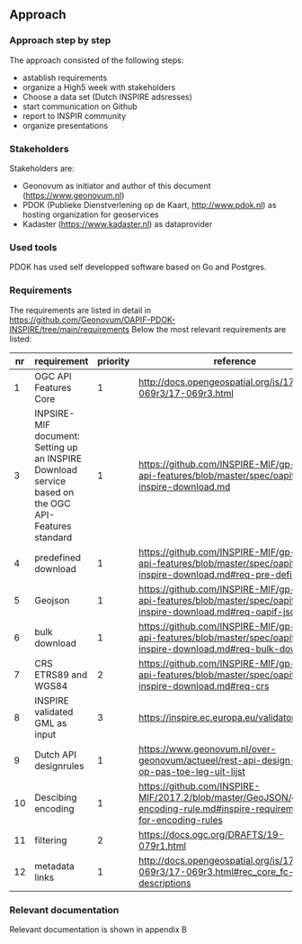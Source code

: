 ## Approach

### Approach step by step

The approach consisted of the following steps:

- astablish requirements
- organize a High5 week with stakeholders
- Choose a data set (Dutch INSPIRE adsresses)
- start communication on Github 
- report to INSPIR community
- organize presentations

###	Stakeholders

Stakeholders are:
- Geonovum as initiator and author of this document (https://www.geonovum.nl)
- PDOK (Publieke Dienstverlening op de Kaart, http://www.pdok.nl) as hosting organization for geoservices
- Kadaster (https://www.kadaster.nl) as dataprovider

### Used tools

PDOK has used self developped software based on Go and Postgres.

###	Requirements

The requirements are listed in detail in https://github.com/Geonovum/OAPIF-PDOK-INSPIRE/tree/main/requirements
Below the most relevant requirements are listed:

| nr | requirement | priority | reference | 
|----|---------|---------|------------------| 
|  1 | OGC API Features Core      |    1     | http://docs.opengeospatial.org/is/17-069r3/17-069r3.html                 |
|  3 | INPSIRE-MIF document: Setting up an INSPIRE Download service based on the OGC API-Features standard      |   1      | https://github.com/INSPIRE-MIF/gp-ogc-api-features/blob/master/spec/oapif-inspire-download.md                 |
|  4 | predefined download        |    1     | https://github.com/INSPIRE-MIF/gp-ogc-api-features/blob/master/spec/oapif-inspire-download.md#req-pre-defined                 |
|  5 | Geojson        |    1     | https://github.com/INSPIRE-MIF/gp-ogc-api-features/blob/master/spec/oapif-inspire-download.md#req-oapif-json                 |
|  6 | bulk download        |    1     | https://github.com/INSPIRE-MIF/gp-ogc-api-features/blob/master/spec/oapif-inspire-download.md#req-bulk-download                 |
|  7 | CRS ETRS89 and WGS84       |    2     | https://github.com/INSPIRE-MIF/gp-ogc-api-features/blob/master/spec/oapif-inspire-download.md#req-crs                 |
|  8 | INSPIRE validated GML as input       |    3     | https://inspire.ec.europa.eu/validator/about/               |
|  9 | Dutch API designrules        |    1     | https://www.geonovum.nl/over-geonovum/actueel/rest-api-design-rules-op-pas-toe-leg-uit-lijst               |
|  10 | Descibing encoding        |    1     | https://github.com/INSPIRE-MIF/2017.2/blob/master/GeoJSON/geojson-encoding-rule.md#inspire-requirements-for-encoding-rules               |
|  11 | filtering        |    2     | https://docs.ogc.org/DRAFTS/19-079r1.html                |
|  12 | metadata links        |    1     | http://docs.opengeospatial.org/is/17-069r3/17-069r3.html#rec_core_fc-md-descriptions                |


###	Relevant documentation 

Relevant documentation is shown in appendix B


